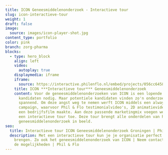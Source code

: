 ```yaml
---
title: ICON Geneesmiddelenonderzoek - Interactieve tour
slug: icon-interactieve-tour
weight: 1
draft: false
image:
  source: images/icon-player-shot.jpg
content_type: portfolio
color: pink
branch: zorg-pharma
blocks:
  - type: hero_block
    align: left
    video:
      autoplay: true
    displaymedia: iframe
    iframe:
      source: https://interactive.philenflo.nl/embed/projects/056cc645807e8fbb85880c90?iv_branded=1
    title: ICON ***Interactieve tour*** Geneesmiddelenonderzoek
    content: Voor de geneesmiddelenonderzoeken van ICON is een lopende stroom aan
      kandidaten nodig. Maar potentiele kandidaten vinden zo'n onderzoek vaak
      spannend. Om deze angst weg te nemen werft ICON middels een always-on
      campaign, waarvoor Phil & Flo testimonialvideo's, 2D animatievideo's en
      een bedrijfsfilm maakte. Aan deze passende marketingmix voegen we nu ook
      een interactieve tour toe. Deze tour brengt alle onderdelen van het
      geneesmiddelenonderzoek in beeld.
seo:
  title: Interactieve tour ICON Geneesmiddelenonderzoek Groningen | Phil & Flo
  description: Met een interactieve tour kun je je organisatie perfect in beeld
    brengen. Zo ook het geneesmiddelenonderzoek van ICON | Neem contact op voor
    de mogelijkheden | Phil & Flo
---
```

